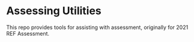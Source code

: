 # Assessing Utilities

This repo provides tools for assisting with assessment, originally for 2021 REF Assessment.
